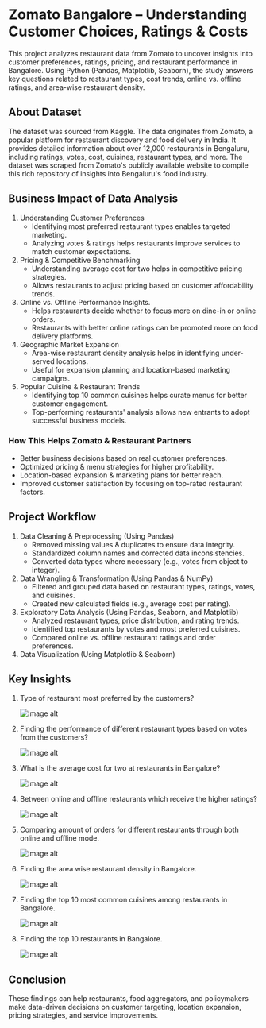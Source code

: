 # Zomato Bangalore – Understanding Customer Choices, Ratings & Costs
This project analyzes restaurant data from Zomato to uncover insights into customer preferences, ratings, pricing, and restaurant performance in Bangalore. Using Python (Pandas, Matplotlib, Seaborn), the study answers key questions related to restaurant types, cost trends, online vs. offline ratings, and area-wise restaurant density.
## About Dataset
The dataset was sourced from Kaggle. The data originates from Zomato, a popular platform for restaurant discovery and food delivery in India. It provides detailed information about over 12,000 restaurants in Bengaluru, including ratings, votes, cost, cuisines, restaurant types, and more. The dataset was scraped from Zomato's publicly available website to compile this rich repository of insights into Bengaluru's food industry.
## Business Impact of Data Analysis
1. Understanding Customer Preferences
    - Identifying most preferred restaurant types enables targeted marketing.
    - Analyzing votes & ratings helps restaurants improve services to match customer expectations.
2. Pricing & Competitive Benchmarking
    - Understanding average cost for two helps in competitive pricing strategies.
    - Allows restaurants to adjust pricing based on customer affordability trends.
3. Online vs. Offline Performance Insights.
    - Helps restaurants decide whether to focus more on dine-in or online orders.
    - Restaurants with better online ratings can be promoted more on food delivery platforms.
4. Geographic Market Expansion
    - Area-wise restaurant density analysis helps in identifying under-served locations.
    - Useful for expansion planning and location-based marketing campaigns.
5. Popular Cuisine & Restaurant Trends 
    - Identifying top 10 common cuisines helps curate menus for better customer engagement.
    - Top-performing restaurants' analysis allows new entrants to adopt successful business models.
###  How This Helps Zomato & Restaurant Partners
- Better business decisions based on real customer preferences.
- Optimized pricing & menu strategies for higher profitability.
- Location-based expansion & marketing plans for better reach.
- Improved customer satisfaction by focusing on top-rated restaurant factors.

## Project Workflow
1. Data Cleaning & Preprocessing (Using Pandas)
   - Removed missing values & duplicates to ensure data integrity.
   - Standardized column names and corrected data inconsistencies.
   - Converted data types where necessary (e.g., votes from object to integer).
2. Data Wrangling & Transformation (Using Pandas & NumPy)
   - Filtered and grouped data based on restaurant types, ratings, votes, and cuisines.
   - Created new calculated fields (e.g., average cost per rating).
3. Exploratory Data Analysis (Using Pandas, Seaborn, and Matplotlib)
   - Analyzed restaurant types, price distribution, and rating trends.
   - Identified top restaurants by votes and most preferred cuisines.
   - Compared online vs. offline restaurant ratings and order preferences.
4. Data Visualization (Using Matplotlib & Seaborn)

## Key Insights
1. Type of restaurant most preferred by the customers?

    ![image alt](https://github.com/BalajixGIT/Zomato_Project/blob/main/Q1.png?raw=true)

2. Finding the performance of different restaurant types based on votes from the customers?

    ![image alt](https://github.com/BalajixGIT/Zomato_Project/blob/main/Q2.png?raw=true)
 
3. What is the average cost for two at restaurants in Bangalore?

    ![image alt](https://github.com/BalajixGIT/Zomato_Project/blob/main/Q3.png?raw=true)

4. Between online and offline restaurants which receive the higher ratings?

    ![image alt](https://github.com/BalajixGIT/Zomato_Project/blob/main/Q4.png?raw=true)

5. Comparing amount of orders for different restaurants through both online and offline mode.

    ![image alt](https://github.com/BalajixGIT/Zomato_Project/blob/main/Q5.png?raw=true)

6. Finding the area wise restaurant density in Bangalore.

    ![image alt](https://github.com/BalajixGIT/Zomato_Project/blob/main/Q6.png?raw=true)

7. Finding the top 10 most common cuisines among restaurants in Bangalore.

    ![image alt](https://github.com/BalajixGIT/Zomato_Project/blob/main/Q7.png?raw=true)

8. Finding the top 10 restaurants in Bangalore.

    ![image alt](https://github.com/BalajixGIT/Zomato_Project/blob/main/Q8.png?raw=true)

## Conclusion
These findings can help restaurants, food aggregators, and policymakers make data-driven decisions on customer targeting, location expansion, pricing strategies, and service improvements.
